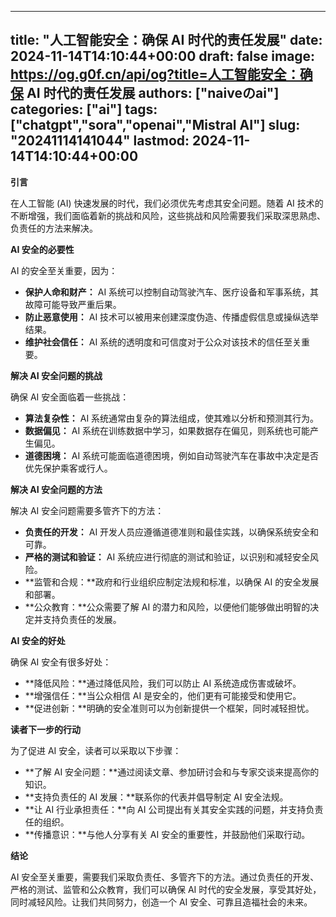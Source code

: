 
---
title: "人工智能安全：确保 AI 时代的责任发展"
date: 2024-11-14T14:10:44+00:00
draft: false
image: https://og.g0f.cn/api/og?title=人工智能安全：确保 AI 时代的责任发展
authors: ["naiveのai"]
categories: ["ai"]
tags: ["chatgpt","sora","openai","Mistral AI"]
slug: "20241114141044"
lastmod: 2024-11-14T14:10:44+00:00
---
**引言**

在人工智能 (AI) 快速发展的时代，我们必须优先考虑其安全问题。随着 AI 技术的不断增强，我们面临着新的挑战和风险，这些挑战和风险需要我们采取深思熟虑、负责任的方法来解决。

**AI 安全的必要性**

AI 的安全至关重要，因为：

* **保护人命和财产：** AI 系统可以控制自动驾驶汽车、医疗设备和军事系统，其故障可能导致严重后果。
* **防止恶意使用：** AI 技术可以被用来创建深度伪造、传播虚假信息或操纵选举结果。
* **维护社会信任：** AI 系统的透明度和可信度对于公众对该技术的信任至关重要。

**解决 AI 安全问题的挑战**

确保 AI 安全面临着一些挑战：

* **算法复杂性：** AI 系统通常由复杂的算法组成，使其难以分析和预测其行为。
* **数据偏见：** AI 系统在训练数据中学习，如果数据存在偏见，则系统也可能产生偏见。
* **道德困境：** AI 系统可能面临道德困境，例如自动驾驶汽车在事故中决定是否优先保护乘客或行人。

**解决 AI 安全问题的方法**

解决 AI 安全问题需要多管齐下的方法：

* **负责任的开发：** AI 开发人员应遵循道德准则和最佳实践，以确保系统安全和可靠。
* **严格的测试和验证：** AI 系统应进行彻底的测试和验证，以识别和减轻安全风险。
* **监管和合规：**政府和行业组织应制定法规和标准，以确保 AI 的安全发展和部署。
* **公众教育：**公众需要了解 AI 的潜力和风险，以便他们能够做出明智的决定并支持负责任的发展。

**AI 安全的好处**

确保 AI 安全有很多好处：

* **降低风险：**通过降低风险，我们可以防止 AI 系统造成伤害或破坏。
* **增强信任：**当公众相信 AI 是安全的，他们更有可能接受和使用它。
* **促进创新：**明确的安全准则可以为创新提供一个框架，同时减轻担忧。

**读者下一步的行动**

为了促进 AI 安全，读者可以采取以下步骤：

* **了解 AI 安全问题：**通过阅读文章、参加研讨会和与专家交谈来提高你的知识。
* **支持负责任的 AI 发展：**联系你的代表并倡导制定 AI 安全法规。
* **让 AI 行业承担责任：**向 AI 公司提出有关其安全实践的问题，并支持负责任的组织。
* **传播意识：**与他人分享有关 AI 安全的重要性，并鼓励他们采取行动。

**结论**

AI 安全至关重要，需要我们采取负责任、多管齐下的方法。通过负责任的开发、严格的测试、监管和公众教育，我们可以确保 AI 时代的安全发展，享受其好处，同时减轻风险。让我们共同努力，创造一个 AI 安全、可靠且造福社会的未来。